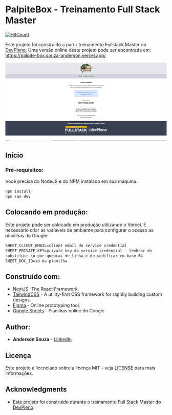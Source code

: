 # PalpiteBox - Treinamento Full Stack Master

[![HitCount](http://hits.dwyl.com/souza-anderson/souza-anderson/palpite-box.svg)](http://hits.dwyl.com/souza-anderson/souza-anderson/palpite-box)

Este projeto foi construído a partir treinamento Fullstack Master do [DevPleno](https://devpleno.com). Uma versão online deste projeto pode ser encontrada em: https://palpite-box.souza-anderson.vercel.app/.

![Preview](https://github.com/souza-anderson/palpite-box/blob/master/print.PNG?raw=true)

## Início



### Pré-requisitos:

Você precisa do NodeJS e do NPM instalado em sua máquina.

```
npm install
npm run dev
```

## Colocando em produção:

Este projeto pode ser colocado em produção utilizando o Vercel. É necessário criar as variáveis de ambiente para configurar o acesso as planilhas do Google:

```
SHEET_CLIENT_EMAIL=client email do service credential
SHEET_PRIVATE_KEY=private key do service credential - lembrar de substituir \n por quebras de linha e de codificar em base 64
SHEET_DOC_ID=id da planilha
```

## Construído com:

* [NextJS](https://nextjs.org/) -The React Framework.
* [TailwindCSS](https://tailwindcss.com/) - A utility-first CSS framework for
rapidly building custom designs.
* [Figma](https://figma.com/) - Online prototyping tool.
* [Google Sheets](https://drive.google.com) - Planilhas online do Google

## Author:

* **Anderson Souza** - [LinkedIn](https://www.linkedin.com/in/anderson-felipe-souza/)


## Licença

Este projeto é licenciado sobre a licença MIT - veja [LICENSE](LICENSE) para mais informações.

## Acknowledgments

* Este projeto foi construído durante o treinamento Full Stack Master do [DevPleno](https://devpleno.com).


